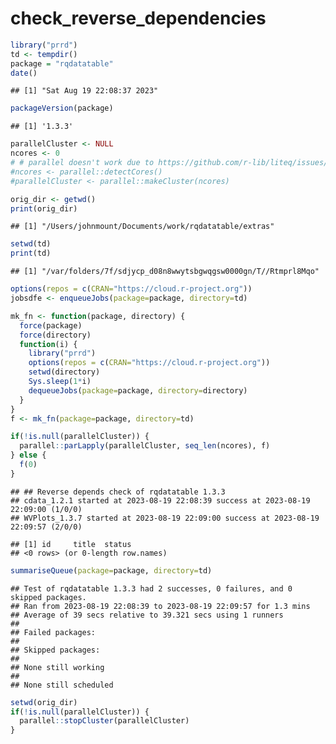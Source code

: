 check_reverse_dependencies
================

``` r
library("prrd")
td <- tempdir()
package = "rqdatatable"
date()
```

    ## [1] "Sat Aug 19 22:08:37 2023"

``` r
packageVersion(package)
```

    ## [1] '1.3.3'

``` r
parallelCluster <- NULL
ncores <- 0
# # parallel doesn't work due to https://github.com/r-lib/liteq/issues/22
#ncores <- parallel::detectCores()
#parallelCluster <- parallel::makeCluster(ncores)

orig_dir <- getwd()
print(orig_dir)
```

    ## [1] "/Users/johnmount/Documents/work/rqdatatable/extras"

``` r
setwd(td)
print(td)
```

    ## [1] "/var/folders/7f/sdjycp_d08n8wwytsbgwqgsw0000gn/T//Rtmprl8Mqo"

``` r
options(repos = c(CRAN="https://cloud.r-project.org"))
jobsdfe <- enqueueJobs(package=package, directory=td)

mk_fn <- function(package, directory) {
  force(package)
  force(directory)
  function(i) {
    library("prrd")
    options(repos = c(CRAN="https://cloud.r-project.org"))
    setwd(directory)
    Sys.sleep(1*i)
    dequeueJobs(package=package, directory=directory)
  }
}
f <- mk_fn(package=package, directory=td)

if(!is.null(parallelCluster)) {
  parallel::parLapply(parallelCluster, seq_len(ncores), f)
} else {
  f(0)
}
```

    ## ## Reverse depends check of rqdatatable 1.3.3 
    ## cdata_1.2.1 started at 2023-08-19 22:08:39 success at 2023-08-19 22:09:00 (1/0/0) 
    ## WVPlots_1.3.7 started at 2023-08-19 22:09:00 success at 2023-08-19 22:09:57 (2/0/0)

    ## [1] id     title  status
    ## <0 rows> (or 0-length row.names)

``` r
summariseQueue(package=package, directory=td)
```

    ## Test of rqdatatable 1.3.3 had 2 successes, 0 failures, and 0 skipped packages. 
    ## Ran from 2023-08-19 22:08:39 to 2023-08-19 22:09:57 for 1.3 mins 
    ## Average of 39 secs relative to 39.321 secs using 1 runners
    ## 
    ## Failed packages:   
    ## 
    ## Skipped packages:   
    ## 
    ## None still working
    ## 
    ## None still scheduled

``` r
setwd(orig_dir)
if(!is.null(parallelCluster)) {
  parallel::stopCluster(parallelCluster)
}
```
